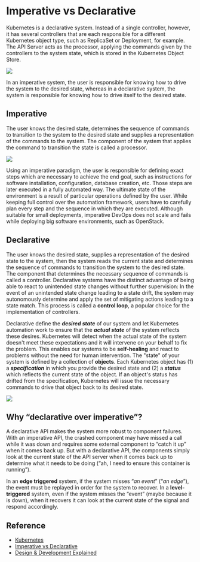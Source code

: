 # Imperative vs Declarative

Kubernetes is a declarative system. Instead of a single controller, however, it has several controllers that are each responsible for a different Kubernetes object type, such as ReplicaSet or Deployment, for example. The API Server acts as the processor, applying the commands given by the controllers to the system state, which is stored in the Kubernetes Object Store.

<img src = "https://miro.medium.com/max/2400/1*OoPeNDU1WwsiP8OLhRgnAw.png" style = "background: #ffffff"><br />

In an imperative system, the user is responsible for knowing how to drive the system to the desired state, whereas in a declarative system, the system is responsible for knowing how to drive itself to the desired state.

## Imperative

The user knows the desired state, determines the sequence of commands to transition to the system to the desired state and supplies a representation of the commands to the system. The component of the system that applies the command to transition the state is called a processor.

<img src = "https://miro.medium.com/max/2400/1*TmGqScQkRz7Qn70j0AD7aQ.png" style = "background: #ffffff"><br />

Using an imperative paradigm, the user is responsible for defining exact steps which are necessary to achieve the end goal, such as instructions for software installation, configuration, database creation, etc. Those steps are later executed in a fully automated way. The ultimate state of the environment is a result of particular operations defined by the user. While keeping full control over the automation framework, users have to carefully plan every step and the sequence in which they are executed. Although suitable for small deployments, imperative DevOps does not scale and fails while deploying big software environments, such as OpenStack.

## Declarative

The user knows the desired state, supplies a representation of the desired state to the system, then the system reads the current state and determines the sequence of commands to transition the system to the desired state. The component that determines the necessary sequence of commands is called a controller. Declarative systems have the distinct advantage of being able to react to unintended state changes without further supervision: In the event of an unintended state change leading to a state drift, the system may autonomously determine and apply the set of mitigating actions leading to a state match. This process is called a **control loop**, a popular choice for the implementation of controllers.

Declarative define the ***desired state*** of our system and let Kubernetes automation work to ensure that the ***actual state*** of the system reflects these desires. Kubernetes will detect when the actual state of the system doesn't meet these expectations and it will intervene on your behalf to fix the problem. This enables our systems to be **self-healing** and react to problems without the need for human intervention. The "state" of your system is defined by a collection of **objects**. Each Kubernetes object has (1) a ***specification*** in which you provide the desired state and (2) a ***status*** which reflects the current state of the object. If an object's status has drifted from the specification, Kubernetes will issue the necessary commands to drive that object back to its desired state.

<img src = "https://miro.medium.com/max/2400/1*YZZY5GwXRnGZGo_UJ77mkA.png" style = "background: #ffffff"><br />

## Why “declarative over imperative”?

A declarative API makes the system more robust to component failures. With an imperative API, the crashed component may have missed a call while it was down and requires some external component to “catch it up” when it comes back up. But with a declarative API, the components simply look at the current state of the API server when it comes back up to determine what it needs to be doing (“ah, I need to ensure this container is running”).

In an **edge triggered** system, if the system misses “*an event*” (“*an edge*”), the event must be replayed in order for the system to recover. In a **level-triggered** system, even if the system misses the “event” (maybe because it is down), when it recovers it can look at the current state of the signal and respond accordingly.

## Reference

* [Kubernetes](https://www.jeremyjordan.me/kubernetes/)
* [Imperative vs Declarative](https://dominik-tornow.medium.com/imperative-vs-declarative-8abc7dcae82e)
* [Design & Development Explained](https://thenewstack.io/kubernetes-design-and-development-explained/)